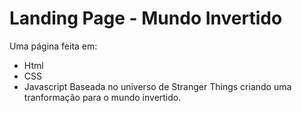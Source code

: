 # Landing Page - Mundo Invertido

Uma página feita em:
- Html
- CSS
- Javascript
Baseada no universo de Stranger Things criando uma tranformação para o mundo invertido.
